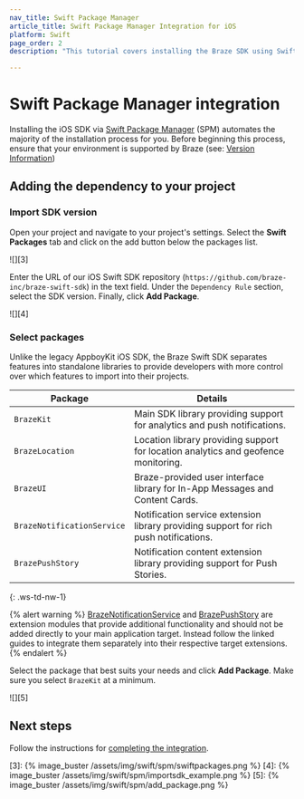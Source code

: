 ```yaml
---
nav_title: Swift Package Manager
article_title: Swift Package Manager Integration for iOS
platform: Swift
page_order: 2
description: "This tutorial covers installing the Braze SDK using Swift Package Manager for iOS."

---
```


# Swift Package Manager integration

Installing the iOS SDK via [Swift Package Manager][1] (SPM) automates the majority of the installation process for you. Before beginning this process, ensure that your environment is supported by Braze (see: [Version Information][2])

## Adding the dependency to your project

### Import SDK version

Open your project and navigate to your project's settings. Select the **Swift Packages** tab and click on the <i class="fas fa-plus"></i> add button below the packages list.

![][3]

Enter the URL of our iOS Swift SDK repository (`https://github.com/braze-inc/braze-swift-sdk`) in the text field. Under the `Dependency Rule` section, select the SDK version. Finally, click **Add Package**. 

![][4]

### Select packages

Unlike the legacy AppboyKit iOS SDK, the Braze Swift SDK separates features into standalone libraries to provide developers with more control over which features to import into their projects.

| Package | Details |
| ------- | ------- |
| `BrazeKit` | Main SDK library providing support for analytics and push notifications. |
| `BrazeLocation` | Location library providing support for location analytics and geofence monitoring. |
| `BrazeUI` | Braze-provided user interface library for In-App Messages and Content Cards. |
| `BrazeNotificationService` | Notification service extension library providing support for rich push notifications. |
| `BrazePushStory` | Notification content extension library providing support for Push Stories. |
{: .ws-td-nw-1}

{% alert warning %}
[BrazeNotificationService](https://braze-inc.github.io/braze-swift-sdk/tutorials/braze/b2-rich-push-notifications) and [BrazePushStory](https://braze-inc.github.io/braze-swift-sdk/tutorials/braze/b3-push-stories) are extension modules that provide additional functionality and should not be added directly to your main application target. Instead follow the linked guides to integrate them separately into their respective target extensions.
{% endalert %}

 Select the package that best suits your needs and click **Add Package**. Make sure you select `BrazeKit` at a minimum. 

![][5]

## Next steps

Follow the instructions for [completing the integration]({{site.baseurl}}/developer_guide/platform_integration_guides/swift/initial_sdk_setup/completing_integration/).

[1]: https://swift.org/package-manager/
[2]: https://github.com/braze-inc/braze-swift-sdk#version-information
[3]: {% image_buster /assets/img/swift/spm/swiftpackages.png %}
[4]: {% image_buster /assets/img/swift/spm/importsdk_example.png %}
[5]: {% image_buster /assets/img/swift/spm/add_package.png %}

